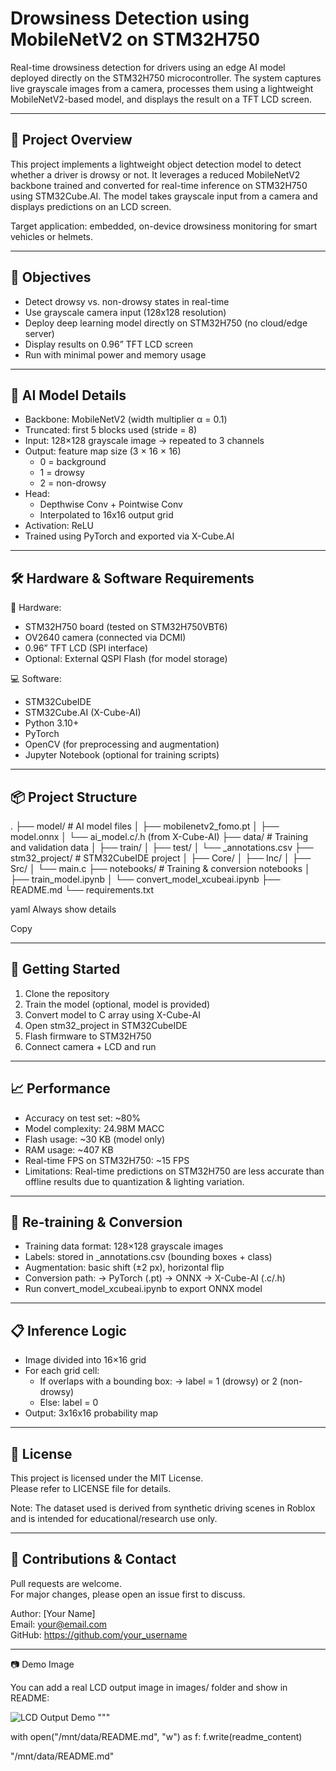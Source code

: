 # Drowsiness Detection using MobileNetV2 on STM32H750

Real-time drowsiness detection for drivers using an edge AI model deployed directly on the STM32H750 microcontroller. The system captures live grayscale images from a camera, processes them using a lightweight MobileNetV2-based model, and displays the result on a TFT LCD screen.

---

## 📌 Project Overview

This project implements a lightweight object detection model to detect whether a driver is drowsy or not. It leverages a reduced MobileNetV2 backbone trained and converted for real-time inference on STM32H750 using STM32Cube.AI. The model takes grayscale input from a camera and displays predictions on an LCD screen.

Target application: embedded, on-device drowsiness monitoring for smart vehicles or helmets.

---

## 🎯 Objectives

- Detect drowsy vs. non-drowsy states in real-time
- Use grayscale camera input (128x128 resolution)
- Deploy deep learning model directly on STM32H750 (no cloud/edge server)
- Display results on 0.96” TFT LCD screen
- Run with minimal power and memory usage

---

## 🧠 AI Model Details

- Backbone: MobileNetV2 (width multiplier α = 0.1)
- Truncated: first 5 blocks used (stride = 8)
- Input: 128×128 grayscale image → repeated to 3 channels
- Output: feature map size (3 × 16 × 16)
  - 0 = background
  - 1 = drowsy
  - 2 = non-drowsy
- Head:
  - Depthwise Conv + Pointwise Conv
  - Interpolated to 16x16 output grid
- Activation: ReLU
- Trained using PyTorch and exported via X-Cube.AI

---

## 🛠 Hardware & Software Requirements

🧩 Hardware:

- STM32H750 board (tested on STM32H750VBT6)
- OV2640 camera (connected via DCMI)
- 0.96” TFT LCD (SPI interface)
- Optional: External QSPI Flash (for model storage)

💻 Software:

- STM32CubeIDE
- STM32Cube.AI (X-Cube-AI)
- Python 3.10+
- PyTorch
- OpenCV (for preprocessing and augmentation)
- Jupyter Notebook (optional for training scripts)

---

## 📦 Project Structure

.
├── model/ # AI model files
│ ├── mobilenetv2_fomo.pt
│ ├── model.onnx
│ └── ai_model.c/.h (from X-Cube-AI)
├── data/ # Training and validation data
│ ├── train/
│ ├── test/
│ └── _annotations.csv
├── stm32_project/ # STM32CubeIDE project
│ ├── Core/
│ ├── Inc/
│ ├── Src/
│ └── main.c
├── notebooks/ # Training & conversion notebooks
│ ├── train_model.ipynb
│ └── convert_model_xcubeai.ipynb
├── README.md
└── requirements.txt

yaml
Always show details

Copy

---


## 🚀 Getting Started

1. Clone the repository
2. Train the model (optional, model is provided)
3. Convert model to C array using X-Cube-AI
4. Open stm32_project in STM32CubeIDE
5. Flash firmware to STM32H750
6. Connect camera + LCD and run

---


## 📈 Performance

- Accuracy on test set: ~80%
- Model complexity: 24.98M MACC
- Flash usage: ~30 KB (model only)
- RAM usage: ~407 KB
- Real-time FPS on STM32H750: ~15 FPS
- Limitations: Real-time predictions on STM32H750 are less accurate than offline results due to quantization & lighting variation.

---


## 🔧 Re-training & Conversion

- Training data format: 128×128 grayscale images
- Labels: stored in _annotations.csv (bounding boxes + class)
- Augmentation: basic shift (±2 px), horizontal flip
- Conversion path:
  → PyTorch (.pt) → ONNX → X-Cube-AI (.c/.h)  
- Run convert_model_xcubeai.ipynb to export ONNX model

---


## 📋 Inference Logic

- Image divided into 16×16 grid
- For each grid cell:
  - If overlaps with a bounding box:
    → label = 1 (drowsy) or 2 (non-drowsy)
  - Else: label = 0
- Output: 3x16x16 probability map

---


## 📎 License

This project is licensed under the MIT License.  
Please refer to LICENSE file for details.

Note: The dataset used is derived from synthetic driving scenes in Roblox and is intended for educational/research use only.

---


## 🤝 Contributions & Contact

Pull requests are welcome.  
For major changes, please open an issue first to discuss.

Author: [Your Name]  
Email: your@email.com  
GitHub: https://github.com/your_username

---


📷 Demo Image

You can add a real LCD output image in images/ folder and show in README:

![LCD Output Demo](images/demo_lcd.jpg)
"""

with open("/mnt/data/README.md", "w") as f:
    f.write(readme_content)

"/mnt/data/README.md"
